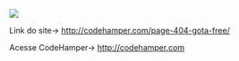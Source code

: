 <img src='http://codehamper.com/wp-content/uploads/2015/02/Captura-de-tela-de-2015-02-02-142456.png' />

Link do site->
http://codehamper.com/page-404-gota-free/

Acesse CodeHamper->
http://codehamper.com
